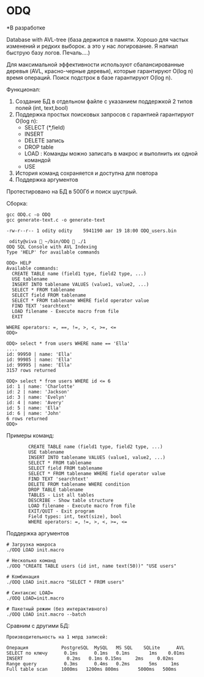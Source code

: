 # ODQ

*В разработке

Database with AVL-tree (база держится в памяти. Хорошо для частых изменений и редких выборок. а это у нас логирование. Я напиал быструю базу логов. Печаль....)


Для максимальной эффективности используют сбалансированные деревья (AVL, красно-черные деревья), которые гарантируют O(log n) время операций.
Поиск подстрок в базе гарантируют O(log n).



Функционал:
1) Создание БД в отдельном файле с указанием поддержкой 2 типов полей (int, text,bool)
2) Поддержка простых поисковых запросов с гарантией гарантируют O(log n):
   - SELECT (*,field)
   - INSERT
   - DELETE запись
   - DROP table
   - LOAD <file macros> : Команды можно записать в макрос и выполнить их одной командой
   - USE <db name> 
3) История команд сохраняется и доступна для повтора
4) Поддержка аргументов 

Протестировано на БД в 500Гб и поиск шустрый.

Сборка:
```
gcc ODQ.c -o ODQ
gcc generate-text.c -o generate-text
```


```
-rw-r--r-- 1 odity odity    5941190 авг 19 18:00 ODQ_users.bin
```

```
 odity@viva  ~/bin/ODQ  ./1  
ODQ SQL Console with AVL Indexing
Type 'HELP' for available commands

ODQ> HELP
Available commands:
  CREATE TABLE name (field1 type, field2 type, ...)
  USE tablename
  INSERT INTO tablename VALUES (value1, value2, ...)
  SELECT * FROM tablename
  SELECT field FROM tablename
  SELECT * FROM tablename WHERE field operator value
  FIND TEXT 'searchtext'
  LOAD filename - Execute macro from file
  EXIT

WHERE operators: =, ==, !=, >, <, >=, <=
ODQ> 
```

```
ODQ> select * from users WHERE name == 'Ella'
....
id: 99950 | name: 'Ella'
id: 99985 | name: 'Ella'
id: 99995 | name: 'Ella'
3157 rows returned
```

```
ODQ> select * from users WHERE id <= 6      
id: 1 | name: 'Charlotte'
id: 2 | name: 'Jackson'
id: 3 | name: 'Evelyn'
id: 4 | name: 'Avery'
id: 5 | name: 'Ella'
id: 6 | name: 'John'
6 rows returned
ODQ> 
```

Примеры команд:
```
        CREATE TABLE name (field1 type, field2 type, ...)
        USE tablename
        INSERT INTO tablename VALUES (value1, value2, ...)
        SELECT * FROM tablename
        SELECT field FROM tablename
        SELECT * FROM tablename WHERE field operator value
        FIND TEXT 'searchtext'
        DELETE FROM tablename WHERE condition
        DROP TABLE tablename
        TABLES - List all tables
        DESCRIBE - Show table structure
        LOAD filename - Execute macro from file
        EXIT/QUIT - Exit program
        Field types: int, text(size), bool
        WHERE operators: =, !=, >, <, >=, <=

```

Поддержка аргументов
```
# Загрузка макроса
./ODQ LOAD init.macro

# Несколько команд
./ODQ "CREATE TABLE users (id int, name text(50))" "USE users"

# Комбинация
./ODQ LOAD init.macro "SELECT * FROM users"

# Синтаксис LOAD=
./ODQ LOAD=init.macro

# Пакетный режим (без интерактивного)
./ODQ LOAD init.macro --batch
```

Сравним с другими БД:

```
Производительность на 1 млрд записей:

Операция         	PostgreSQL	MySQL	MS SQL	  SQLite	  AVL
SELECT по ключу	     0.1ms  	0.1ms	0.1ms	    1ms    0.01ms
INSERT	              0.2ms	  0.1ms	0.15ms	   2ms	   0.02ms
Range query	         0.3ms  	0.4ms	0.2ms    	5ms	    1ms
Full table scan	    1000ms	 1200ms	800ms	    5000ms	 500ms
```

